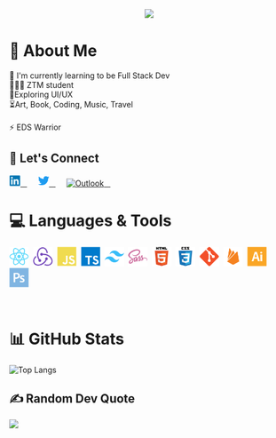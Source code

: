 <div id="header" align="center">
  

  <img src="https://i.postimg.cc/BQw7njVp/Minimal-Modern-Elegant-Background-Technology-Banner.png"/>
</div>


  
# 💫 About Me
🚀 I'm currently learning to be Full Stack Dev <br>👩🏻‍💻 ZTM student <br>🌱Exploring UI/UX <br>⏳Art, Book, Coding, Music, Travel<br><br>⚡ EDS Warrior 

## 📱 Let's Connect 
<a href="https://fr.linkedin.com/in/melindat/en">
<img src="https://github.com/devicons/devicon/blob/master/icons/linkedin/linkedin-original.svg" title="Linkedin" alt="Linkedin" width="20" height="20">&nbsp;&nbsp;&nbsp;</a> &nbsp;&nbsp;&nbsp; <a href="https://twitter.com/mel_trbd"><img src="https://github.com/devicons/devicon/blob/master/icons/twitter/twitter-original.svg" title="Twitter" alt="Twitter" width="20" height="20">&nbsp;&nbsp;&nbsp;</a> &nbsp;&nbsp;&nbsp; <a href="mailto:melinda.trami@live.fr">
  <img src="https://github.com/gauravghongde/social-icons/blob/master/SVG/Color/Outlook.svg" title="Outlook" alt="Outlook" width="20" height="20">&nbsp;&nbsp;&nbsp;
</a> 
  
#  💻 Languages & Tools
 <img src="https://github.com/devicons/devicon/blob/master/icons/react/react-original.svg" title="React" alt="React" width="35" height="35"/>&nbsp;
  <img src="https://github.com/devicons/devicon/blob/master/icons/redux/redux-original.svg"  title="Redux" alt="Redux" width="35" height="35"/>&nbsp;
 <img src="https://github.com/devicons/devicon/blob/master/icons/javascript/javascript-plain.svg" title="JavaScript" alt="JavaScript" width="35" height="35"/>&nbsp;
 <img src="https://github.com/devicons/devicon/blob/master/icons/typescript/typescript-plain.svg" title="TypeScript" alt="TypeScript" width="35" height="35"/>&nbsp;
 <img src="https://github.com/devicons/devicon/blob/master/icons/tailwindcss/tailwindcss-plain.svg" title="Tailwind" alt="Tailwind" width="35" height="35"/>&nbsp;
 <img src="https://github.com/devicons/devicon/blob/master/icons/sass/sass-original.svg" title="Sass" alt="Sass" width="35" height="35"/>&nbsp;
 <img src="https://raw.githubusercontent.com/devicons/devicon/master/icons/html5/html5-original-wordmark.svg" title="HTML5" alt="HTML" width="35" height="35"/>&nbsp;
  <img src="https://raw.githubusercontent.com/devicons/devicon/master/icons/css3/css3-original-wordmark.svg"  title="CSS3" alt="CSS" width="35" height="35"/>&nbsp;
  <img src="https://github.com/devicons/devicon/blob/master/icons/git/git-plain.svg"  title="Git" alt="Git" width="35" height="35"/>&nbsp;
  <img src="https://github.com/devicons/devicon/blob/master/icons/firebase/firebase-plain.svg"  title="Firebase" alt="Firebase" width="35" height="35"/>&nbsp;
  <img src="https://github.com/devicons/devicon/blob/master/icons/illustrator/illustrator-plain.svg"  title="Illustrator" alt="Illustrator" width="35" height="35"/>&nbsp;
  <img src="https://github.com/devicons/devicon/blob/master/icons/photoshop/photoshop-plain.svg"  title="Photoshop" alt="Photoshop" width="35" height="35"/>&nbsp;



</br>

# 📊 GitHub Stats
  
![Top Langs](https://github-readme-stats.vercel.app/api/top-langs/?username=Mel-TB&theme=dark&hide_border=false&include_all_commits=false&count_private=false&layout=compact)


  
## ✍️ Random Dev Quote
![](https://quotes-github-readme.vercel.app/api?type=vetical&theme=dark)





